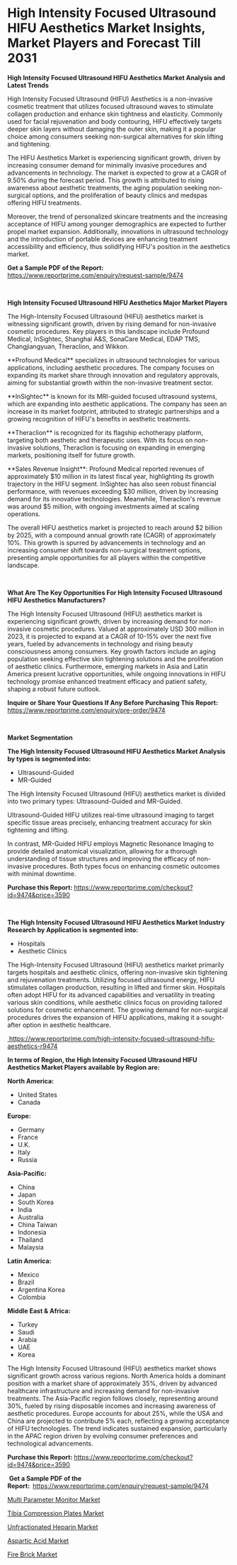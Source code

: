 <p><h1>High Intensity Focused Ultrasound HIFU Aesthetics Market Insights, Market Players and Forecast Till 2031</h1></p><p><strong>High Intensity Focused Ultrasound HIFU Aesthetics Market Analysis and Latest Trends</strong></p>
<p><p>High Intensity Focused Ultrasound (HIFU) Aesthetics is a non-invasive cosmetic treatment that utilizes focused ultrasound waves to stimulate collagen production and enhance skin tightness and elasticity. Commonly used for facial rejuvenation and body contouring, HIFU effectively targets deeper skin layers without damaging the outer skin, making it a popular choice among consumers seeking non-surgical alternatives for skin lifting and tightening.</p><p>The HIFU Aesthetics Market is experiencing significant growth, driven by increasing consumer demand for minimally invasive procedures and advancements in technology. The market is expected to grow at a CAGR of 9.50% during the forecast period. This growth is attributed to rising awareness about aesthetic treatments, the aging population seeking non-surgical options, and the proliferation of beauty clinics and medspas offering HIFU treatments. </p><p>Moreover, the trend of personalized skincare treatments and the increasing acceptance of HIFU among younger demographics are expected to further propel market expansion. Additionally, innovations in ultrasound technology and the introduction of portable devices are enhancing treatment accessibility and efficiency, thus solidifying HIFU's position in the aesthetics market.</p></p>
<p><strong>Get a Sample PDF of the Report:&nbsp;</strong> <a href="https://www.reportprime.com/enquiry/request-sample/9474?utm_campaign=3&utm_medium=2&utm_source=Github&utm_content=ia&utm_term=16112024&utm_id=high-intensity-focused-ultrasound-hifu-aesthetics">https://www.reportprime.com/enquiry/request-sample/9474</a></p>
<p>&nbsp;</p>
<p><strong>High Intensity Focused Ultrasound HIFU Aesthetics Major Market Players</strong></p>
<p><p>The High-Intensity Focused Ultrasound (HIFU) aesthetics market is witnessing significant growth, driven by rising demand for non-invasive cosmetic procedures. Key players in this landscape include Profound Medical, InSightec, Shanghai A&S, SonaCare Medical, EDAP TMS, Changjiangyuan, Theraclion, and Wikkon.</p><p>**Profound Medical** specializes in ultrasound technologies for various applications, including aesthetic procedures. The company focuses on expanding its market share through innovation and regulatory approvals, aiming for substantial growth within the non-invasive treatment sector. </p><p>**InSightec** is known for its MRI-guided focused ultrasound systems, which are expanding into aesthetic applications. The company has seen an increase in its market footprint, attributed to strategic partnerships and a growing recognition of HIFU's benefits in aesthetic treatments.</p><p>**Theraclion** is recognized for its flagship echotherapy platform, targeting both aesthetic and therapeutic uses. With its focus on non-invasive solutions, Theraclion is focusing on expanding in emerging markets, positioning itself for future growth.</p><p>**Sales Revenue Insight**: Profound Medical reported revenues of approximately $10 million in its latest fiscal year, highlighting its growth trajectory in the HIFU segment. InSightec has also seen robust financial performance, with revenues exceeding $30 million, driven by increasing demand for its innovative technologies. Meanwhile, Theraclion's revenue was around $5 million, with ongoing investments aimed at scaling operations.</p><p>The overall HIFU aesthetics market is projected to reach around $2 billion by 2025, with a compound annual growth rate (CAGR) of approximately 10%. This growth is spurred by advancements in technology and an increasing consumer shift towards non-surgical treatment options, presenting ample opportunities for all players within the competitive landscape.</p></p>
<p>&nbsp;</p>
<p><strong>What Are The Key Opportunities For High Intensity Focused Ultrasound HIFU Aesthetics Manufacturers?</strong></p>
<p><p>The High Intensity Focused Ultrasound (HIFU) aesthetics market is experiencing significant growth, driven by increasing demand for non-invasive cosmetic procedures. Valued at approximately USD 300 million in 2023, it is projected to expand at a CAGR of 10-15% over the next five years, fueled by advancements in technology and rising beauty consciousness among consumers. Key growth factors include an aging population seeking effective skin tightening solutions and the proliferation of aesthetic clinics. Furthermore, emerging markets in Asia and Latin America present lucrative opportunities, while ongoing innovations in HIFU technology promise enhanced treatment efficacy and patient safety, shaping a robust future outlook.</p></p>
<p><strong>Inquire or Share Your Questions If Any Before Purchasing This Report:</strong> <a href="https://www.reportprime.com/enquiry/pre-order/9474?utm_campaign=3&utm_medium=2&utm_source=Github&utm_content=ia&utm_term=16112024&utm_id=high-intensity-focused-ultrasound-hifu-aesthetics">https://www.reportprime.com/enquiry/pre-order/9474</a></p>
<p>&nbsp;</p>
<p><strong>Market Segmentation</strong></p>
<p><strong>The High Intensity Focused Ultrasound HIFU Aesthetics Market Analysis by types is segmented into:</strong></p>
<p><ul><li>Ultrasound-Guided</li><li>MR-Guided</li></ul></p>
<p><p>The High Intensity Focused Ultrasound (HIFU) aesthetics market is divided into two primary types: Ultrasound-Guided and MR-Guided. </p><p>Ultrasound-Guided HIFU utilizes real-time ultrasound imaging to target specific tissue areas precisely, enhancing treatment accuracy for skin tightening and lifting. </p><p>In contrast, MR-Guided HIFU employs Magnetic Resonance Imaging to provide detailed anatomical visualization, allowing for a thorough understanding of tissue structures and improving the efficacy of non-invasive procedures. Both types focus on enhancing cosmetic outcomes with minimal downtime.</p></p>
<p><strong>Purchase this Report:&nbsp;</strong><a href="https://www.reportprime.com/checkout?id=9474&price=3590&utm_campaign=3&utm_medium=2&utm_source=Github&utm_content=ia&utm_term=16112024&utm_id=high-intensity-focused-ultrasound-hifu-aesthetics">https://www.reportprime.com/checkout?id=9474&price=3590</a></p>
<p>&nbsp;</p>
<p><strong>The High Intensity Focused Ultrasound HIFU Aesthetics Market Industry Research by Application is segmented into:</strong></p>
<p><ul><li>Hospitals</li><li>Aesthetic Clinics</li></ul></p>
<p><p>The High-Intensity Focused Ultrasound (HIFU) aesthetics market primarily targets hospitals and aesthetic clinics, offering non-invasive skin tightening and rejuvenation treatments. Utilizing focused ultrasound energy, HIFU stimulates collagen production, resulting in lifted and firmer skin. Hospitals often adopt HIFU for its advanced capabilities and versatility in treating various skin conditions, while aesthetic clinics focus on providing tailored solutions for cosmetic enhancement. The growing demand for non-surgical procedures drives the expansion of HIFU applications, making it a sought-after option in aesthetic healthcare.</p></p>
<p><a href="https://www.reportprime.com/high-intensity-focused-ultrasound-hifu-aesthetics-r9474?utm_campaign=3&utm_medium=2&utm_source=Github&utm_content=ia&utm_term=16112024&utm_id=high-intensity-focused-ultrasound-hifu-aesthetics">&nbsp;https://www.reportprime.com/high-intensity-focused-ultrasound-hifu-aesthetics-r9474</a></p>
<p><strong>In terms of Region, the High Intensity Focused Ultrasound HIFU Aesthetics Market Players available by Region are:</strong></p>
<p>
    <p> <strong> North America: </strong>
        <ul>
            <li>United States</li>
            <li>Canada</li>
        </ul>
        </p> 
    <p> <strong> Europe: </strong>
        <ul>
            <li>Germany</li>
            <li>France</li>
            <li>U.K.</li>
            <li>Italy</li>
            <li>Russia</li>
        </ul>
        </p> 
    <p> <strong> Asia-Pacific: </strong>
        <ul>
            <li>China</li>
            <li>Japan</li>
            <li>South Korea</li>
            <li>India</li>
            <li>Australia</li>
            <li>China Taiwan</li>
            <li>Indonesia</li>
            <li>Thailand</li>
            <li>Malaysia</li>
        </ul>
        </p> 
    <p> <strong> Latin America: </strong>
        <ul>
            <li>Mexico</li>
            <li>Brazil</li>
            <li>Argentina Korea</li>
            <li>Colombia</li>
        </ul>
        </p> 
    <p> <strong> Middle East & Africa: </strong>
        <ul>
            <li>Turkey</li>
            <li>Saudi</li>
            <li>Arabia</li>
            <li>UAE</li>
            <li>Korea</li>
        </ul>
    </p>
    </p>
<p><p>The High Intensity Focused Ultrasound (HIFU) aesthetics market shows significant growth across various regions. North America holds a dominant position with a market share of approximately 35%, driven by advanced healthcare infrastructure and increasing demand for non-invasive treatments. The Asia-Pacific region follows closely, representing around 30%, fueled by rising disposable incomes and increasing awareness of aesthetic procedures. Europe accounts for about 25%, while the USA and China are projected to contribute 5% each, reflecting a growing acceptance of HIFU technologies. The trend indicates sustained expansion, particularly in the APAC region driven by evolving consumer preferences and technological advancements.</p></p>
<p><strong>Purchase this Report: </strong><a href="https://www.reportprime.com/checkout?id=9474&price=3590&utm_campaign=3&utm_medium=2&utm_source=Github&utm_content=ia&utm_term=16112024&utm_id=high-intensity-focused-ultrasound-hifu-aesthetics">https://www.reportprime.com/checkout?id=9474&price=3590</a></p>
<p>&nbsp;<strong>Get a Sample PDF of the Report:&nbsp;&nbsp;</strong><a href="https://www.reportprime.com/enquiry/request-sample/9474?utm_campaign=3&utm_medium=2&utm_source=Github&utm_content=ia&utm_term=16112024&utm_id=high-intensity-focused-ultrasound-hifu-aesthetics">https://www.reportprime.com/enquiry/request-sample/9474</a></p>
<p><strong></strong></p>
<p><p><a href="https://github.com/gulaimolin/Market-Research-Report-List-6/blob/main/multi-parameter-monitor-market.md?utm_campaign=3&utm_medium=2&utm_source=Github&utm_content=ia&utm_term=16112024&utm_id=high-intensity-focused-ultrasound-hifu-aesthetics">Multi Parameter Monitor Market</a></p><p><a href="https://github.com/mauripalmi/Market-Research-Report-List-5/blob/main/tibia-compression-plates-market.md?utm_campaign=3&utm_medium=2&utm_source=Github&utm_content=ia&utm_term=16112024&utm_id=high-intensity-focused-ultrasound-hifu-aesthetics">Tibia Compression Plates Market</a></p><p><a href="https://issuu.com/reportprime-2/docs/unfractionated-heparin-market-size-_a1892b74a253e2?utm_campaign=3&utm_medium=2&utm_source=Github&utm_content=ia&utm_term=16112024&utm_id=high-intensity-focused-ultrasound-hifu-aesthetics">Unfractionated Heparin Market</a></p><p><a href="https://www.linkedin.com/pulse/aspartic-acid-market-trends-strategic-insights-2024-2031-ecngc?utm_campaign=3&utm_medium=2&utm_source=Github&utm_content=ia&utm_term=16112024&utm_id=high-intensity-focused-ultrasound-hifu-aesthetics">Aspartic Acid Market</a></p><p><a href="https://www.linkedin.com/pulse/fire-brick-market-strategic-insights-product-evolution-segmentation-0gnsc?utm_campaign=3&utm_medium=2&utm_source=Github&utm_content=ia&utm_term=16112024&utm_id=high-intensity-focused-ultrasound-hifu-aesthetics">Fire Brick Market</a></p></p>